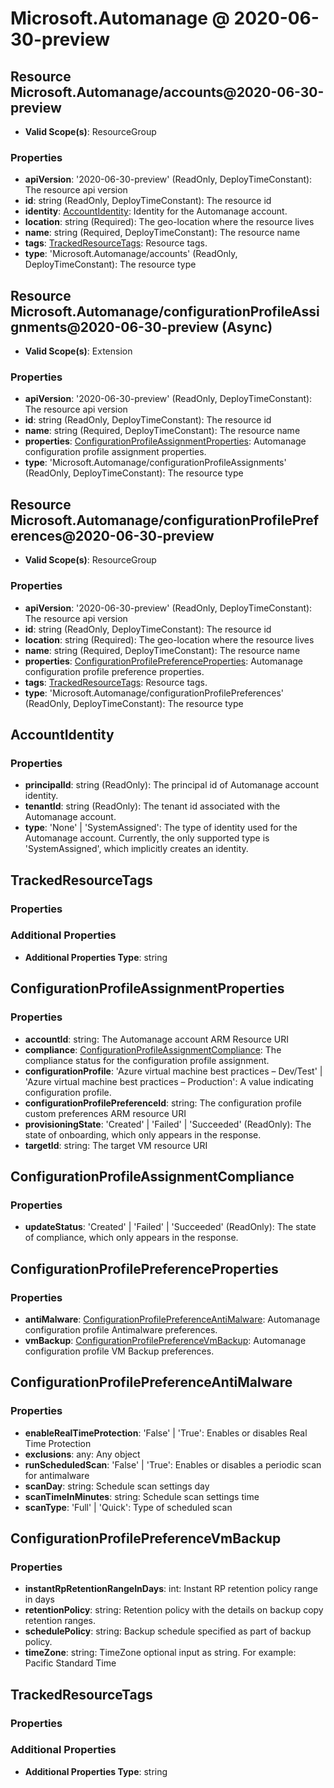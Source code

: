 # Microsoft.Automanage @ 2020-06-30-preview

## Resource Microsoft.Automanage/accounts@2020-06-30-preview
* **Valid Scope(s)**: ResourceGroup
### Properties
* **apiVersion**: '2020-06-30-preview' (ReadOnly, DeployTimeConstant): The resource api version
* **id**: string (ReadOnly, DeployTimeConstant): The resource id
* **identity**: [AccountIdentity](#accountidentity): Identity for the Automanage account.
* **location**: string (Required): The geo-location where the resource lives
* **name**: string (Required, DeployTimeConstant): The resource name
* **tags**: [TrackedResourceTags](#trackedresourcetags): Resource tags.
* **type**: 'Microsoft.Automanage/accounts' (ReadOnly, DeployTimeConstant): The resource type

## Resource Microsoft.Automanage/configurationProfileAssignments@2020-06-30-preview (Async)
* **Valid Scope(s)**: Extension
### Properties
* **apiVersion**: '2020-06-30-preview' (ReadOnly, DeployTimeConstant): The resource api version
* **id**: string (ReadOnly, DeployTimeConstant): The resource id
* **name**: string (Required, DeployTimeConstant): The resource name
* **properties**: [ConfigurationProfileAssignmentProperties](#configurationprofileassignmentproperties): Automanage configuration profile assignment properties.
* **type**: 'Microsoft.Automanage/configurationProfileAssignments' (ReadOnly, DeployTimeConstant): The resource type

## Resource Microsoft.Automanage/configurationProfilePreferences@2020-06-30-preview
* **Valid Scope(s)**: ResourceGroup
### Properties
* **apiVersion**: '2020-06-30-preview' (ReadOnly, DeployTimeConstant): The resource api version
* **id**: string (ReadOnly, DeployTimeConstant): The resource id
* **location**: string (Required): The geo-location where the resource lives
* **name**: string (Required, DeployTimeConstant): The resource name
* **properties**: [ConfigurationProfilePreferenceProperties](#configurationprofilepreferenceproperties): Automanage configuration profile preference properties.
* **tags**: [TrackedResourceTags](#trackedresourcetags): Resource tags.
* **type**: 'Microsoft.Automanage/configurationProfilePreferences' (ReadOnly, DeployTimeConstant): The resource type

## AccountIdentity
### Properties
* **principalId**: string (ReadOnly): The principal id of Automanage account identity.
* **tenantId**: string (ReadOnly): The tenant id associated with the Automanage account.
* **type**: 'None' | 'SystemAssigned': The type of identity used for the Automanage account. Currently, the only supported type is 'SystemAssigned', which implicitly creates an identity.

## TrackedResourceTags
### Properties
### Additional Properties
* **Additional Properties Type**: string

## ConfigurationProfileAssignmentProperties
### Properties
* **accountId**: string: The Automanage account ARM Resource URI
* **compliance**: [ConfigurationProfileAssignmentCompliance](#configurationprofileassignmentcompliance): The compliance status for the configuration profile assignment.
* **configurationProfile**: 'Azure virtual machine best practices – Dev/Test' | 'Azure virtual machine best practices – Production': A value indicating configuration profile.
* **configurationProfilePreferenceId**: string: The configuration profile custom preferences ARM resource URI
* **provisioningState**: 'Created' | 'Failed' | 'Succeeded' (ReadOnly): The state of onboarding, which only appears in the response.
* **targetId**: string: The target VM resource URI

## ConfigurationProfileAssignmentCompliance
### Properties
* **updateStatus**: 'Created' | 'Failed' | 'Succeeded' (ReadOnly): The state of compliance, which only appears in the response.

## ConfigurationProfilePreferenceProperties
### Properties
* **antiMalware**: [ConfigurationProfilePreferenceAntiMalware](#configurationprofilepreferenceantimalware): Automanage configuration profile Antimalware preferences.
* **vmBackup**: [ConfigurationProfilePreferenceVmBackup](#configurationprofilepreferencevmbackup): Automanage configuration profile VM Backup preferences.

## ConfigurationProfilePreferenceAntiMalware
### Properties
* **enableRealTimeProtection**: 'False' | 'True': Enables or disables Real Time Protection
* **exclusions**: any: Any object
* **runScheduledScan**: 'False' | 'True': Enables or disables a periodic scan for antimalware
* **scanDay**: string: Schedule scan settings day
* **scanTimeInMinutes**: string: Schedule scan settings time
* **scanType**: 'Full' | 'Quick': Type of scheduled scan

## ConfigurationProfilePreferenceVmBackup
### Properties
* **instantRpRetentionRangeInDays**: int: Instant RP retention policy range in days
* **retentionPolicy**: string: Retention policy with the details on backup copy retention ranges.
* **schedulePolicy**: string: Backup schedule specified as part of backup policy.
* **timeZone**: string: TimeZone optional input as string. For example: Pacific Standard Time

## TrackedResourceTags
### Properties
### Additional Properties
* **Additional Properties Type**: string

